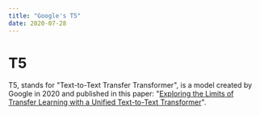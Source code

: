 ```yaml
---
title: "Google's T5"
date: 2020-07-28
---
```


# T5
T5, stands for "Text-to-Text Transfer Transformer", is a model created
by Google in 2020 and published in this paper: "[Exploring the Limits of
Transfer Learning with a Unified Text-to-Text
Transformer](https://arxiv.org/pdf/1910.10683.pdf)".
